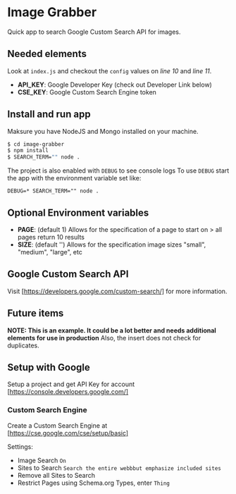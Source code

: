 # Image Grabber
Quick app to search Google Custom Search API for images.

## Needed elements
Look at `index.js` and checkout the `config` values on _line 10_ and _line 11_.
* **API_KEY**: Google Developer Key (check out Developer Link below)
* **CSE_KEY**: Google Custom Search Engine token

## Install and run app
Maksure you have NodeJS and Mongo installed on your machine.

```bash
$ cd image-grabber
$ npm install
$ SEARCH_TERM="" node .
```

The project is also enabled with `DEBUG` to see console logs To use `DEBUG` start the app with the environment variable set like:
```
DEBUG=* SEARCH_TERM="" node .
```

## Optional Environment variables
* **PAGE**: (default 1) Allows for the specification of a page to start on > all pages return 10 results
* **SIZE**: (default '') Allows for the specification image sizes "small", "medium", "large", etc 

## Google Custom Search API
Visit [https://developers.google.com/custom-search/] for more information.

## Future items
**NOTE: This is an example.  It could be a lot better and needs additional elements for use in production**
Also, the insert does not check for duplicates. 

## Setup with Google
Setup a project and get API Key for account [https://console.developers.google.com/]


### Custom Search Engine
Create a Custom Search Engine at [https://cse.google.com/cse/setup/basic]

Settings:
* Image Search `On`
* Sites to Search `Search the entire webbbut emphasize included sites`
* Remove all Sites to Search
* Restrict Pages using Schema.org Types, enter `Thing`